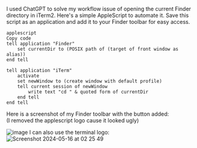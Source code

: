 I used ChatGPT to solve my workflow issue of opening the current Finder directory in iTerm2. Here's a simple AppleScript to automate it. Save this script as an application and add it to your Finder toolbar for easy access.

```
applescript
Copy code
tell application "Finder"
    set currentDir to (POSIX path of (target of front window as alias))
end tell

tell application "iTerm"
    activate
    set newWindow to (create window with default profile)
    tell current session of newWindow
        write text "cd " & quoted form of currentDir
    end tell
end tell
```

Here is a screenshot of my Finder toolbar with the button added:  
(I removed the applescript logo cause it looked ugly)

![image](https://github.com/junhyukhan/til/assets/160210995/15a5ac4f-1471-4cdd-9068-347bf9b265f3) 
I can also use the terminal logo:
![Screenshot 2024-05-16 at 02 25 49](https://github.com/junhyukhan/til/assets/160210995/c2075f11-298f-44e2-aa99-738a12a9d495)

